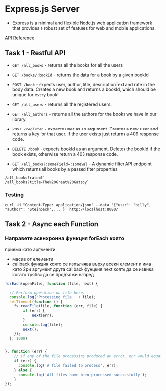# Express.js Server

* Express is a minimal and flexible Node.js web application framework that provides a robust set of features for web and mobile applications.

[API Reference](http://expressjs.com/api.html)


## Task 1 - Restful API

* `GET /all_books` - returns all the books for all the users
* `GET /books/:bookId` - returns the data for a book by a given bookId
* `POST /book` - expects user, author, title, descriptionText and rate in the body data. Creates a new book and returns a bookId, which should be unique for every book!
* `GET /all_users` - returns all the registered users.
* `GET /all_authors` - returns all the authors for the books we have in our library.
* `POST /register` - expects user as an argument. Creates a new user and returns a key for that user. If the user  exists just returns a 409 response code.
* `DELETE /book` - expects bookId as an argument. Deletes the bookId if the book exists, otherwise return a 403 response code.

* `GET /all_books?:someField=:someVal` - A dynamic filter API endpoint which returns all books by a passed fiter properties
```
/all_books?rate=7`
/all_books?title=The%20Great%20Gatsby`
```

### Testing
```
curl -H "Content-Type: application/json" --data '{"user": "billy", "author": "Steinbeck",... }' http://localhost:8080/
```
## Task 2 - Async each Function
### Направете асинхронна функция forEach която
приема като аргументи:
* масив от елементи
* callback функция която се изпълнява върху всеки елемент и има като 2ри аргумент
    друга callback фунцкия next която да се извика когато трябва да се продължи напред
```javascript
forEach(openFiles, function (file, next) {

  // Perform operation on file here.
  console.log('Processing file ' + file);
  setTimeout(function () {
    fs.readFile(file, function (err, file) {
        if (err) {
            next(err);
        }
        console.log(file);
        next();
    });
  }, 1000)


}, function (err) {
    // if any of the file processing produced an error, err would equal that error
    if (err) {
      console.log('A file failed to process', err);
    } else {
      console.log('All files have been processed successfully');
    }
});
```